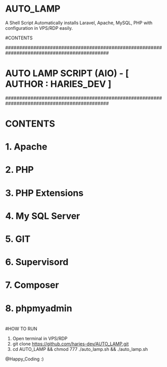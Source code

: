 # AUTO_LAMP
A Shell Script Automatically installs Laravel, Apache, MySQL, PHP with configuration in VPS/RDP easily. 

#CONTENTS

#############################################################################################
#   AUTO LAMP SCRIPT (AIO) - [ AUTHOR :  HARIES_DEV ]   #
#############################################################################################
#                                                       #
#                                                       #
#                       CONTENTS                        #
#           1. Apache                                   #
#           2. PHP                                      #
#           3. PHP Extensions                           #
#           4. My SQL Server                            #
#           5. GIT                                      #
#           6. Supervisord                              #
#           7. Composer                                 #
#           8. phpmyadmin                               #
#                                                       #
#                                                       #

#HOW TO RUN

1. Open terminal in VPS/RDP
2. git clone https://github.com/haries-dev/AUTO_LAMP.git 
3. cd AUTO_LAMP && chmod 777 ./auto_lamp.sh && ./auto_lamp.sh


@Happy_Coding :)
